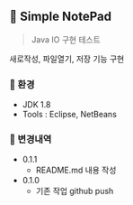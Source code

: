 ## 📁 Simple NotePad 
> Java IO 구현 테스트  

새로작성, 파일열기, 저장 기능 구현

### 📑 환경
- JDK 1.8
- Tools : Eclipse, NetBeans

### 📑 변경내역
- 0.1.1
  - README.md 내용 작성
- 0.1.0
  - 기존 작업 github push

